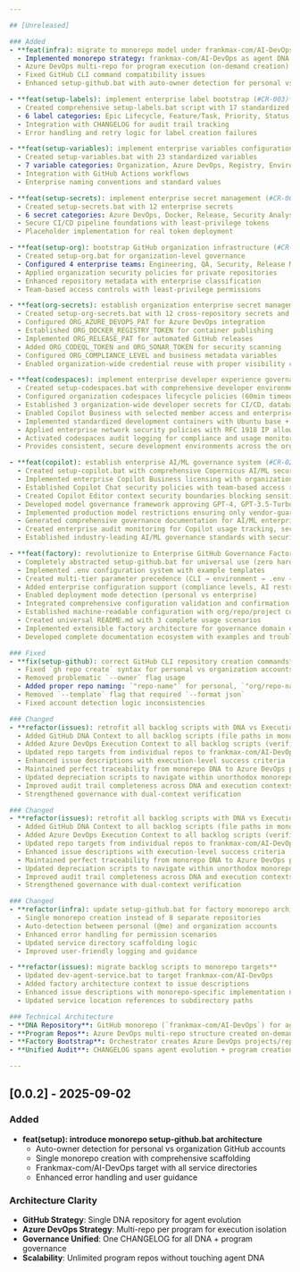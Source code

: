 ```yaml
---

## [Unreleased]

### Added
- **feat(infra): migrate to monorepo model under frankmax-com/AI-DevOps (#AUTO-TODO)**
  - Implemented monorepo strategy: frankmax-com/AI-DevOps as agent DNA
  - Azure DevOps multi-repo for program execution (on-demand creation)
  - Fixed GitHub CLI command compatibility issues
  - Enhanced setup-github.bat with auto-owner detection for personal vs org accounts

- **feat(setup-labels): implement enterprise label bootstrap (#CR-003)**
  - Created comprehensive setup-labels.bat script with 17 standardized labels
  - 6 label categories: Epic Lifecycle, Feature/Task, Priority, Status, Business, Security
  - Integration with CHANGELOG for audit trail tracking
  - Error handling and retry logic for label creation failures

- **feat(setup-variables): implement enterprise variables configuration (#CR-005)**
  - Created setup-variables.bat with 23 standardized variables
  - 7 variable categories: Organization, Azure DevOps, Registry, Environment, Build, Security, Agent
  - Integration with GitHub Actions workflows
  - Enterprise naming conventions and standard values

- **feat(setup-secrets): implement enterprise secret management (#CR-004)**
  - Created setup-secrets.bat with 12 enterprise secrets
  - 6 secret categories: Azure DevOps, Docker, Release, Security Analysis, Testing, Cloud
  - Secure CI/CD pipeline foundations with least-privilege tokens
  - Placeholder implementation for real token deployment

- **feat(setup-org): bootstrap GitHub organization infrastructure (#CR-010)**
  - Created setup-org.bat for organization-level governance
  - Configured 4 enterprise teams: Engineering, QA, Security, Release Managers
  - Applied organization security policies for private repositories
  - Enhanced repository metadata with enterprise classification
  - Team-based access controls with least-privilege permissions

- **feat(org-secrets): establish organization enterprise secret management (#CR-011)**
  - Created setup-org-secrets.bat with 12 cross-repository secrets and variables
  - Configured ORG_AZURE_DEVOPS_PAT for Azure DevOps integration
  - Established ORG_DOCKER_REGISTRY_TOKEN for container publishing
  - Implemented ORG_RELEASE_PAT for automated GitHub releases
  - Added ORG_CODEQL_TOKEN and ORG_SONAR_TOKEN for security scanning
  - Configured ORG_COMPLIANCE_LEVEL and business metadata variables
  - Enabled organization-wide credential reuse with proper visibility controls

- **feat(codespaces): implement enterprise developer experience governance (#CR-012)**
  - Created setup-codespaces.bat with comprehensive developer environment automation
  - Configured organization codespaces lifecycle policies (60min timeout, $1000/month limit)
  - Established 3 organization-wide developer secrets for CI/CD, database, testing infrastructure access
  - Enabled Copilot Business with selected member access and enterprise privacy controls
  - Implemented standardized development containers with Ubuntu base + essential enterprise tooling
  - Applied enterprise network security policies with RFC 1918 IP allowlisting
  - Activated codespaces audit logging for compliance and usage monitoring
  - Provides consistent, secure development environments across the organization

- **feat(copilot): establish enterprise AI/ML governance system (#CR-025)**
  - Created setup-copilot.bat with comprehensive Copernicus AI/ML security and compliance controls
  - Implemented enterprise Copilot Business licensing with organization level seat management
  - Established Copilot Chat security policies with team-based access restrictions for Security/Release teams
  - Created Copilot Editor context security boundaries blocking sensitive data (API keys, secrets, database credentials)
  - Developed model governance framework approving GPT-4, GPT-3.5-Turbo, Claude 3 for production readiness
  - Implemented production model restrictions ensuring only vendor-guaranteed models in live code
  - Generated comprehensive governance documentation for AI/ML enterprise policy compliance
  - Created enterprise audit monitoring for Copilot usage tracking, security violations, and compliance review
  - Established industry-leading AI/ML governance standards with security-first enterprise controls

- **feat(factory): revolutionize to Enterprise GitHub Governance Factory v2.0**
  - Completely abstracted setup-github.bat for universal use (zero hardcoding)
  - Implemented .env configuration system with example templates
  - Created multi-tier parameter precedence (CLI → environment → .env → interactive)
  - Added enterprise configuration support (compliance levels, AI restrictions, security policies)
  - Enabled deployment mode detection (personal vs enterprise)
  - Integrated comprehensive configuration validation and confirmation
  - Established machine-readable configuration with org/repo/project customization
  - Created universal README.md with 3 complete usage scenarios
  - Implemented extensible factory architecture for governance domain expansion
  - Developed complete documentation ecosystem with examples and troubleshooting

### Fixed
- **fix(setup-github): correct GitHub CLI repository creation commands**
  - Fixed `gh repo create` syntax for personal vs organization accounts
  - Removed problematic `--owner` flag usage
  - Added proper repo naming: `"repo-name"` for personal, `"org/repo-name"` for org
  - Removed `--template` flag that required `--format json`
  - Fixed account detection logic inconsistencies

### Changed
- **refactor(issues): retrofit all backlog scripts with DNA vs Execution context (#CR-002)**
  - Added GitHub DNA Context to all backlog scripts (file paths in monorepo)
  - Added Azure DevOps Execution Context to all backlog scripts (verifiable execution details)
  - Updated repo targets from individual repos to frankmax-com/AI-DevOps monorepo
  - Enhanced issue descriptions with execution-level success criteria
  - Maintained perfect traceability from monorepo DNA to Azure DevOps program execution
  - Updated depreciation scripts to navigate within unorthodox monorepo architecture
  - Improved audit trail completeness across DNA and execution contexts
  - Strengthened governance with dual-context verification

### Changed
- **refactor(issues): retrofit all backlog scripts with DNA vs Execution context (#CR-002)**
  - Added GitHub DNA Context to all backlog scripts (file paths in monorepo)
  - Added Azure DevOps Execution Context to all backlog scripts (verifiable execution details)
  - Updated repo targets from individual repos to frankmax-com/AI-DevOps monorepo
  - Enhanced issue descriptions with execution-level success criteria
  - Maintained perfect traceability from monorepo DNA to Azure DevOps program execution
  - Updated depreciation scripts to navigate within unorthodox monorepo architecture
  - Improved audit trail completeness across DNA and execution contexts
  - Strengthened governance with dual-context verification

### Changed
- **refactor(infra): update setup-github.bat for factory monorepo architecture**
  - Single monorepo creation instead of 8 separate repositories
  - Auto-detection between personal (@me) and organization accounts
  - Enhanced error handling for permission scenarios
  - Updated service directory scaffolding logic
  - Improved user-friendly logging and guidance

- **refactor(issues): migrate backlog scripts to monorepo targets**
  - Updated dev-agent-service.bat to target frankmax-com/AI-DevOps
  - Added factory architecture context to issue descriptions
  - Enhanced issue descriptions with monorepo-specific implementation notes
  - Updated service location references to subdirectory paths

### Technical Architecture
- **DNA Repository**: GitHub monorepo (`frankmax-com/AI-DevOps`) for agent governance
- **Program Repos**: Azure DevOps multi-repo structure created on-demand
- **Factory Bootstrap**: Orchestrator creates Azure DevOps projects/repos programmatically
- **Unified Audit**: CHANGELOG spans agent evolution + program creation logs

---
```


## [0.0.2] - 2025-09-02
### Added
- **feat(setup): introduce monorepo setup-github.bat architecture**
  - Auto-owner detection for personal vs organization GitHub accounts
  - Single monorepo creation with comprehensive scaffolding
  - Frankmax-com/AI-DevOps target with all service directories
  - Enhanced error handling and user guidance

### Architecture Clarity
- **GitHub Strategy**: Single DNA repository for agent evolution
- **Azure DevOps Strategy**: Multi-repo per program for execution isolation
- **Governance Unified**: One CHANGELOG for all DNA + program governance
- **Scalability**: Unlimited program repos without touching agent DNA
